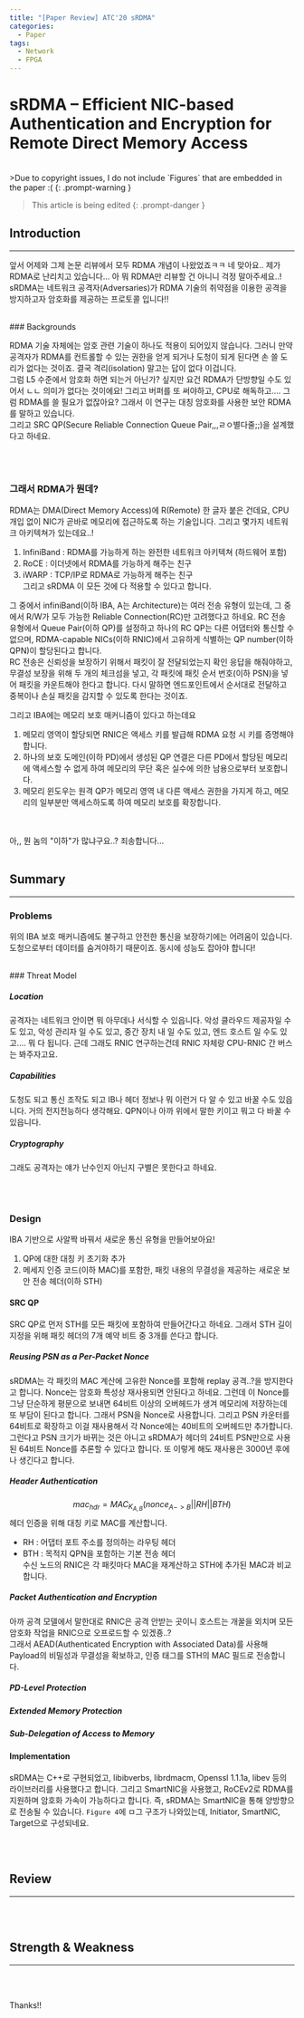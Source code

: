 ```yaml
---
title: "[Paper Review] ATC'20 sRDMA"
categories:
  - Paper
tags:
  - Network
  - FPGA
---
```

# sRDMA – Efficient NIC-based Authentication and Encryption for Remote Direct Memory Access
<br>
>Due to copyright issues, I do not include `Figures` that are embedded in the paper :(
{: .prompt-warning }  

> This article is being edited
{: .prompt-danger }  
 
## Introduction
---

앞서 어제와 그제 논문 리뷰에서 모두 RDMA 개념이 나왔었죠ㅋㅋ 네 맞아요.. 제가 RDMA로 난리치고 있습니다... 아 뭐 RDMA만 리뷰할 건 아니니 걱정 말아주세요..!
sRDMA는 네트워크 공격자(Adversaries)가 RDMA 기술의 취약점을 이용한 공격을 방지하고자 암호화를 제공하는 프로토콜 입니다!!  

<br>
### Backgrounds

RDMA 기술 자체에는 암호 관련 기술이 하나도 적용이 되어있지 않습니다. 그러니 만약 공격자가 RDMA를 컨트롤할 수 있는 권한을 얻게 되거나 도청이 되게 된다면 손 쓸 도리가 없다는 것이죠. 결국 격리(isolation) 말고는 답이 없다 이겁니다.  
그럼 L5 수준에서 암호화 하면 되는거 아닌가? 싶지만 요건 RDMA가 단방향일 수도 있어서 ㄴㄴ 의미가 없다는 것이에요! 그리고 버퍼를 또 써야하고, CPU로 해독하고.... 그럼 RDMA를 쓸 필요가 없잖아요? 그래서 이 연구는 대칭 암호화를 사용한 보안 RDMA를 말하고 있습니다.  
그리고 SRC QP(Secure Reliable Connection Queue Pair,,,ㄹㅇ별다줄;;)을 설계했다고 하네요.  

<br><br>

### 그래서 RDMA가 뭔데?

RDMA는 DMA(Direct Memory Access)에 R(Remote) 한 글자 붙은 건데요, CPU 개입 없이 NIC가 곧바로 메모리에 접근하도록 하는 기술입니다. 그리고 몇가지 네트워크 아키텍쳐가 있는데요..!  
1)  InfiniBand : RDMA를 가능하게 하는 완전한 네트워크 아키텍쳐 (하드웨어 포함)  
2)  RoCE : 이더넷에서 RDMA를 가능하게 해주는 친구
3) iWARP : TCP/IP로 RDMA로 가능하게 해주는 친구  
그리고 sRDMA 이 모든 것에 다 적용할 수 있다고 합니다.  

그 중에서 infiniBand(이하 IBA, A는 Architecture)는 여러 전송 유형이 있는데, 그 중에서 R/W가 모두 가능한 Reliable Connection(RC)만 고려했다고 하네요. RC 전송 유형에서 Queue Pair(이하 QP)를 설정하고 하나의 RC QP는 다른 어댑터와 통신할 수 없으며, RDMA-capable NICs(이하 RNIC)에서 고유하게 식별하는 QP number(이하 QPN)이 할당된다고 합니다.  
RC 전송은 신뢰성을 보장하기 위해서 패킷이 잘 전달되었는지 확인 응답을 해줘야하고, 무결성 보장을 위해 두 개의 체크섬을 넣고, 각 패킷에 패킷 순서 번호(이하 PSN)을 넣어 패킷을 카운트해야 한다고 합니다. 다시 말하면 엔드포인트에서 순서대로 전달하고 중복이나 손실 패킷을 감지할 수 있도록 한다는 것이죠.  

그리고 IBA에는 메모리 보호 매커니즘이 있다고 하는데요
1) 메모리 영역이 할당되면 RNIC은 액세스 키를 발급해 RDMA 요청 시 키를 증명해야 합니다.
2) 하나의 보호 도메인(이하 PD)에서 생성된 QP 연결은 다른 PD에서 할당된 메모리에 액세스할 수 없게 하여 메모리의 무단 혹은 실수에 의한 남용으로부터 보호합니다.
3) 메모리 윈도우는 원격 QP가 메모리 영역 내 다른 액세스 권한을 가지게 하고, 메모리의 일부분만 액세스하도록 하여 메모리 보호를 확장합니다.

<br><br>
아,, 뭔 놈의 "이하"가 많냐구요..? 죄송합니다...
<br>
<br>
## Summary
---

### Problems

위의 IBA 보호 매커니즘에도 불구하고 안전한 통신을 보장하기에는 어려움이 있습니다. 도청으로부터 데이터를 숨겨야하기 때문이죠. 동시에 성능도 잡아야 합니다!

<br>
### Threat Model

##### Location
공격자는 네트워크 안이면 뭐 아무데나 서식할 수 있읍니다. 악성 클라우드 제공자일 수도 있고, 악성 관리자 일 수도 있고, 중간 장치 내 일 수도 있고, 엔드 호스트 일 수도 있고.... 뭐 다 됩니다. 근데 그래도 RNIC 연구하는건데 RNIC 자체랑 CPU-RNIC 간 버스는 봐주자고요.  

##### Capabilities
도청도 되고 통신 조작도 되고 IB나 헤더 정보나 뭐 이런거 다 알 수 있고 바꿀 수도 있읍니다. 거의 전지전능하다 생각해요. QPN이나 아까 위에서 말한 키이고 뭐고 다 바꿀 수 있읍니다.

##### Cryptography
그래도 공격자는 얘가 난수인지 아닌지 구별은 못한다고 하네요.

<br><br>
### Design

IBA 기반으로 사알짝 바꿔서 새로운 통신 유형을 만들어보아요!
1) QP에 대한 대칭 키 초기화 추가
2) 메세지 인증 코드(이하 MAC)를 포함한, 패킷 내용의 무결성을 제공하는 새로운 보안 전송 헤더(이하 STH)

#### SRC QP

SRC QP로 먼저 STH를 모든 패킷에 포함하여 만들어간다고 하네요. 그래서 STH 길이 지정을 위해 패킷 헤더의 7개 예약 비트 중 3개를 쓴다고 합니다.  

##### Reusing PSN as a Per-Packet Nonce
sRDMA는 각 패킷의  MAC 계산에 고유한 Nonce를 포함해 replay 공격..?을 방지한다고 합니다. Nonce는 암호화 특성상 재사용되면 안된다고 하네요. 그런데 이 Nonce를 그냥 단순하게 평문으로 보내면 64비트 이상의 오버헤드가 생겨 메모리에 저장하는데 또 부담이 된다고 합니다. 그래서 PSN을 Nonce로 사용합니다. 그리고 PSN 카운터를 64비트로 확장하고 이걸 재사용해서 각 Nonce에는 40비트의 오버헤드만 추가합니다. 그런다고 PSN 크기가 바뀌는 것은 아니고 sRDMA가 헤더의 24비트 PSN만으로 사용된 64비트 Nonce를 추론할 수 있다고 합니다. 또 이렇게 해도 재사용은 3000년 후에나 생긴다고 합니다.  

##### Header Authentication
$$ mac_{hdr} = MAC_{K_{A,B}}(nonce_{A->B}||RH||BTH)$$
헤더 인증을 위해 대칭 키로 MAC를 계산합니다.  
- RH : 어댑터 포트 주소를 정의하는 라우팅 헤더  
- BTH : 목적지 QPN을 포함하는 기본 전송 헤더  
수신 노드의 RNIC은 각 패킷마다 MAC을 재계산하고 STH에 추가된 MAC과 비교합니다.  

##### Packet Authentication and Encryption
아까 공격 모델에서 말한대로 RNIC은 공격 안받는 곳이니 호스트는 개꿀을 외치며 모든 암호화 작업을 RNIC으로 오프로드할 수 있겠죵..?  
그래서 AEAD(Authenticated Encryption with Associated Data)를 사용해 Payload의 비밀성과 무결성을 확보하고, 인증 태그를 STH의 MAC 필드로 전송합니다.  

##### PD-Level Protection


##### Extended Memory Protection



##### Sub-Delegation of Access to Memory



#### Implementation

sRDMA는 C++로 구현되었고, libibverbs, librdmacm, Openssl 1.1.1a, libev 등의 라이브러리를 사용했다고 합니다. 그리고 SmartNIC을 사용했고, RoCEv2로 RDMA를 지원하며 암호화 가속이 가능하다고 합니다. 즉, sRDMA는 SmartNIC을 통해 양방향으로 전송될 수 있습니다. `Figure 4`에 ㅁ그 구조가 나와있는데, Initiator, SmartNIC, Target으로 구성되네요.


<br><br>
## Review
---


<br><br>
## Strength & Weakness
---


<br><br>

Thanks!!